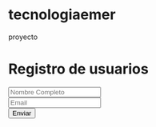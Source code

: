 # tecnologiaemer
proyecto
<body>
<div class="form-box" id="login-box">
<form action="RegistrarUsuarios.php"mehod="post">
<div class="header"><h1>Registro de usuarios</h1></div>
<div class="body bg-gray">
<div class ="form-group">
<input type="text" name="nombre" class="form-control" placeholder="Nombre Completo"/>
</div>
<div class="form-group">
<input type="email" name="email" class="form-control" placeholder="Email">
</div>
</div>
<div class="footer">
<button id="BtnRegistrar" type="submit" class="btn bg-olive btn-block">Enviar</button>
</div>
</form>
</div>
</body>
</html>

